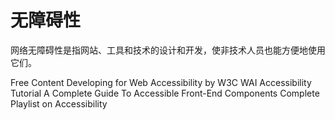 # 无障碍性
网络无障碍性是指网站、工具和技术的设计和开发，使非技术人员也能方便地使用它们。

<ResourceGroupTitle>Free Content</ResourceGroupTitle>
<BadgeLink badgeText='Read' colorScheme='yellow' href='https://www.w3.org/WAI/tips/developing/'>Developing for Web Accessibility by W3C WAI
</BadgeLink>
<BadgeLink badgeText='Read' colorScheme='yellow' href='https://www.w3schools.com/accessibility/index.php'>Accessibility Tutorial
</BadgeLink>
<BadgeLink badgeText='Read' colorScheme='yellow' href='https://www.smashingmagazine.com/2021/03/complete-guide-accessible-front-end-components/'>A Complete Guide To Accessible Front-End Components</BadgeLink>
<BadgeLink badgeText='Watch' href='https://youtube.com/playlist?list=PLNYkxOF6rcICWx0C9LVWWVqvHlYJyqw7g'>Complete Playlist on Accessibility</BadgeLink>
